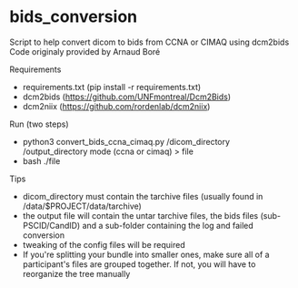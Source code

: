# bids_conversion
Script to help convert dicom to bids from CCNA or CIMAQ using dcm2bids
Code originaly provided by Arnaud Boré

Requirements
* requirements.txt (pip install -r requirements.txt)
* dcm2bids (https://github.com/UNFmontreal/Dcm2Bids)
* dcm2niix (https://github.com/rordenlab/dcm2niix)

Run (two steps)
* python3 convert_bids_ccna_cimaq.py /dicom_directory /output_directory mode (ccna or cimaq) > file
* bash ./file

Tips
* dicom_directory must contain the tarchive files (usually found in /data/$PROJECT/data/tarchive)
* the output file will contain the untar tarchive files, the bids files (sub-PSCID/CandID) and a sub-folder containing the log and failed conversion
* tweaking of the config files will be required
*  If you're splitting your bundle into smaller ones, make sure all of a participant's files are grouped together. If not, you will have to reorganize the tree manually 
